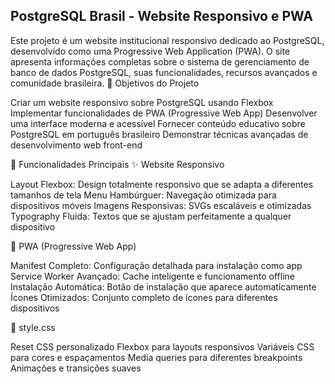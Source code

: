 ## PostgreSQL Brasil - Website Responsivo e PWA ##

Este projeto é um website institucional responsivo dedicado ao PostgreSQL, desenvolvido como uma Progressive Web Application (PWA). O site apresenta informações completas sobre o sistema de gerenciamento de banco de dados PostgreSQL, suas funcionalidades, recursos avançados e comunidade brasileira.
🎯 Objetivos do Projeto

Criar um website responsivo sobre PostgreSQL usando Flexbox
Implementar funcionalidades de PWA (Progressive Web App)
Desenvolver uma interface moderna e acessível
Fornecer conteúdo educativo sobre PostgreSQL em português brasileiro
Demonstrar técnicas avançadas de desenvolvimento web front-end

🚀 Funcionalidades Principais
✨ Website Responsivo

Layout Flexbox: Design totalmente responsivo que se adapta a diferentes tamanhos de tela
Menu Hambúrguer: Navegação otimizada para dispositivos móveis
Imagens Responsivas: SVGs escaláveis e otimizadas
Typography Fluida: Textos que se ajustam perfeitamente a qualquer dispositivo

📱 PWA (Progressive Web App)

Manifest Completo: Configuração detalhada para instalação como app
Service Worker Avançado: Cache inteligente e funcionamento offline
Instalação Automática: Botão de instalação que aparece automaticamente
Ícones Otimizados: Conjunto completo de ícones para diferentes dispositivos

🎨 style.css

Reset CSS personalizado
Flexbox para layouts responsivos
Variáveis CSS para cores e espaçamentos
Media queries para diferentes breakpoints
Animações e transições suaves
